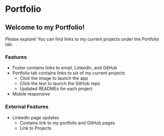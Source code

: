 # Portfolio

## Welcome to my Portfolio!

Please explore! You can find links to my current projects under the Portfolio tab.

### Features
* Footer contains links to email, LinkedIn, and GitHub
* Portfolio tab contains links to six of my current projects
    * Click the image to launch the app
    * Click the text to launch the GitHub repo
    * Updated READMEs for each project
* Mobile responsive

### External Features
* LinkedIn page updates
    * Contains link to my portfolio and GitHub pages
    * Link to Projects
